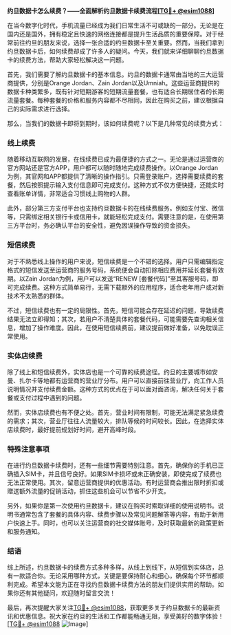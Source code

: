 **约旦数据卡怎么续费？——全面解析约旦数据卡续费流程[[TG💪+ @esim1088](https://t.me/s/esim1088)]**

在当今数字化时代，手机流量已经成为我们日常生活不可或缺的一部分。无论是在国内还是国外，拥有稳定且快速的网络连接都是提升生活品质的重要保障。对于经常前往约旦的朋友来说，选择一张合适的约旦数据卡至关重要。然而，当我们拿到约旦数据卡后，如何续费却成了许多人的疑问。今天，我们就来详细聊聊约旦数据卡的续费方法，帮助大家轻松解决这一问题。

首先，我们需要了解约旦数据卡的基本信息。约旦的数据卡通常由当地的三大运营商提供，分别是Orange Jordan、Zain Jordan以及Umniah。这些运营商提供的数据卡种类繁多，既有针对短期游客的短期流量套餐，也有适合长期居住者的长期流量套餐。每种套餐的价格和服务内容都不尽相同，因此在购买之前，建议根据自己的实际需求进行选择。

那么，当我们的数据卡即将到期时，该如何续费呢？以下是几种常见的续费方式：

### 线上续费

随着移动互联网的发展，在线续费已成为最便捷的方式之一。无论是通过运营商的官方网站还是官方APP，用户都可以随时随地完成续费操作。以Orange Jordan为例，其官网和APP都提供了清晰的操作指引。只需登录账户，选择需要续费的套餐，然后按照提示输入支付信息即可完成支付。这种方式不仅方便快捷，还能实时查看账单详情，非常适合习惯线上购物的人群。

此外，部分第三方支付平台也支持约旦数据卡的在线续费服务。例如支付宝、微信等，只需绑定相关银行卡或信用卡，就能轻松完成支付。需要注意的是，在使用第三方平台时，务必确认平台的安全性，避免因误操作导致的资金损失。

### 短信续费

对于不熟悉线上操作的用户来说，短信续费是一个不错的选择。用户只需编辑指定格式的短信发送至运营商的服务号码，系统便会自动扣除相应费用并延长套餐有效期。以Zain Jordan为例，用户可以发送“RENEW [套餐代码]”至其客服号码，即可完成续费。这种方式简单易行，无需下载额外的应用程序，适合老年用户或对新技术不太熟悉的群体。

不过，短信续费也有一定的局限性。首先，短信可能会存在延迟的问题，导致续费结果无法立即得知；其次，若用户不清楚具体的套餐代码，可能需要先查询相关信息，增加了操作难度。因此，在使用短信续费前，建议提前做好准备，以免耽误正常使用。

### 实体店续费

除了线上和短信续费外，实体店也是一个可靠的续费途径。约旦的主要城市如安曼、扎尔卡等地都有运营商的营业厅分布。用户可以直接前往营业厅，向工作人员说明情况并支付续费金额。这种方式的优点在于可以面对面咨询，解决任何关于套餐或支付过程中遇到的问题。

然而，实体店续费也有不便之处。首先，营业时间有限制，可能无法满足紧急续费的需求；其次，营业厅往往人流量较大，排队等候的时间较长。因此，在选择实体店续费时，最好提前规划好时间，避开高峰时段。

### 特殊注意事项

在进行约旦数据卡续费时，还有一些细节需要特别注意。首先，确保你的手机已正确插入SIM卡，并且信号良好。如果SIM卡损坏或未正确安装，即使完成了续费也无法正常使用。其次，留意运营商提供的优惠活动。有时运营商会推出限时折扣或赠送额外流量的促销活动，抓住这些机会可以节省不少开支。

另外，如果你是第一次使用约旦数据卡，建议在购买时索取详细的使用说明书。说明书通常包含了套餐的具体内容、续费步骤以及常见问题解答等内容，有助于新用户快速上手。同时，也可以关注运营商的社交媒体账号，及时获取最新的政策更新和服务通知。

### 结语

综上所述，约旦数据卡的续费方式多种多样，从线上到线下，从短信到实体店，总有一款适合你。无论采用哪种方式，关键是要保持耐心和细心，确保每个环节都顺利完成。希望本文能为正在寻找约旦数据卡续费方法的朋友们提供实用的帮助。如果你还有其他疑问，欢迎随时留言交流！

最后，再次提醒大家关注[TG💪+ @esim1088](https://t.me/s/esim1088)，获取更多关于约旦数据卡的最新资讯和优惠信息。祝大家在约旦的生活和工作都能畅通无阻，享受美好的数字体验！[[TG💪+ @esim1088](https://t.me/s/esim1088) ![Image](https://i.postimg.cc/4NQfJmqS/Snipaste-2025-05-13-00-14-12.png)]